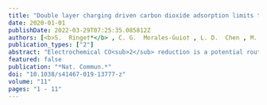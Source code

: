 ```yaml
---
title: "Double layer charging driven carbon dioxide adsorption limits the rate of electrochemical carbon dioxide reduction on Gold"
date: 2020-01-01
publishDate: 2022-03-29T07:25:35.085812Z
authors: [<b>S.  Ringe†*</b> , C. G.  Morales-Guio† , L. D.  Chen , M.  Fields , T. F.  Jaramillo , C.  Hahn , K.  Chan* ]
publication_types: ["2"]
abstract: "Electrochemical CO<sub>2</sub> reduction is a potential route to the sustainable production of valuable fuels and chemicals. Here, we perform CO<sub>2</sub> reduction experiments on Gold at neutral to acidic pH values to elucidate the long-standing controversy surrounding the rate-limiting step. We find the CO production rate to be invariant with pH on a Standard Hydrogen Electrode scale and conclude that it is limited by the CO<sub>2</sub> adsorption step. We present a new multi-scale modeling scheme that integrates ab initio reaction kinetics with mass transport simulations, explicitly considering the charged electric double layer. The model reproduces the experimental CO polarization curve and reveals the rate-limiting step to be *COOH to *CO at low overpotentials, CO<sub>2</sub> adsorption at intermediate ones, and CO<sub>2</sub> mass transport at high overpotentials. Finally, we show the Tafel slope to arise from the electrostatic interaction between the dipole of *CO<sub>2</sub> and the interfacial field. This work highlights the importance of surface charging for electrochemical kinetics and mass transport. Electrochemical CO<sub>2</sub> reduction is a potential route to the sustainable production of valuable fuels and chemicals. In this joint experimental-theoretical work, the authors address the issue of the rate-limiting step on Gold and present insights from multi-scale simulations into the importance of the electric double layer on reaction kinetics and mass transport."
featured: false
publication: "*Nat. Commun.*"
doi: "10.1038/s41467-019-13777-z"
volume: "11"
pages: "1 - 11"
---
```


